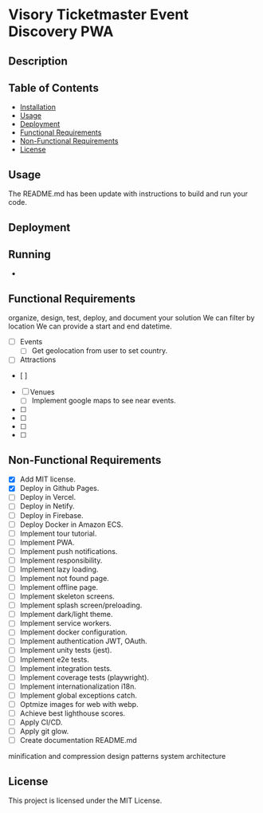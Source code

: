 # Visory Ticketmaster Event Discovery PWA

## Description

## Table of Contents
- [Installation](#installation)
- [Usage](#usage)
- [Deployment](#deployment)
- [Functional Requirements](#functional-requirements)
- [Non-Functional Requirements](#non-functional-requirements)
- [License](#license)

## Usage

The README.md has been update with instructions to build and run your code.

## Deployment

## Running

-


## Functional Requirements

organize, design, test, deploy, and document your solution
We can filter by location
We can provide a start and end datetime.

- [ ] Events
	- [ ] Get geolocation from user to set country.
- [ ] Attractions
-	 [ ]
- [ ] Venues
	- [ ] Implement google maps to see near events.
- [ ]
- [ ]
- [ ]
- [ ]

## Non-Functional Requirements

- [x] Add MIT license.
- [x] Deploy in Github Pages.
- [ ] Deploy in Vercel.
- [ ] Deploy in Netify.
- [ ] Deploy in Firebase.
- [ ] Deploy Docker in Amazon ECS.
- [ ] Implement tour tutorial.
- [ ] Implement PWA.
- [ ] Implement push notifications.
- [ ] Implement responsibility.
- [ ] Implement lazy loading.
- [ ] Implement not found page.
- [ ] Implement offline page.
- [ ] Implement skeleton screens.
- [ ] Implement splash screen/preloading.
- [ ] Implement dark/light theme.
- [ ] Implement service workers.
- [ ] Implement docker configuration.
- [ ] Implement authentication JWT, OAuth.
- [ ] Implement unity tests (jest).
- [ ] Implement e2e tests.
- [ ] Implement integration tests.
- [ ] Implement coverage tests (playwright).
- [ ] Implement internationalization i18n.
- [ ] Implement global exceptions catch.
- [ ] Optmize images for web with webp.
- [ ] Achieve best lighthouse scores.
- [ ] Apply CI/CD.
- [ ] Apply git glow.
- [ ] Create documentation README.md

minification and compression
design patterns
system architecture


## License

This project is licensed under the MIT License.

